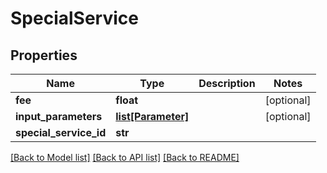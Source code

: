 # SpecialService

## Properties
Name | Type | Description | Notes
------------ | ------------- | ------------- | -------------
**fee** | **float** |  | [optional] 
**input_parameters** | [**list[Parameter]**](Parameter.md) |  | [optional] 
**special_service_id** | **str** |  | 

[[Back to Model list]](../README.md#documentation-for-models) [[Back to API list]](../README.md#documentation-for-api-endpoints) [[Back to README]](../README.md)


